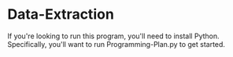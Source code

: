 # Data-Extraction
If you're looking to run this program, you'll need to install Python. Specifically, you'll want to run Programming-Plan.py to get started.
